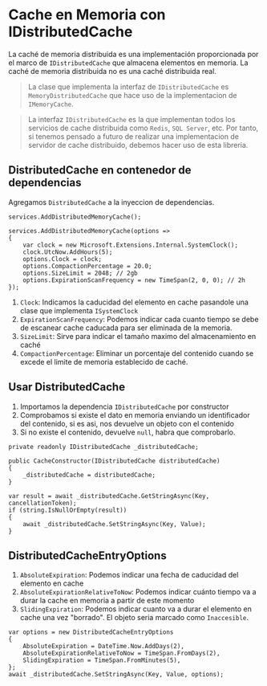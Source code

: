 # Cache en Memoria con IDistributedCache
La caché de memoria distribuida es una implementación proporcionada por el marco de `IDistributedCache` que almacena elementos en memoria. La caché de memoria distribuida no es una caché distribuida real.

> La clase que implementa la interfaz de `IDistributedCache` es `MemoryDistributedCache` que hace uso de la implementacion de `IMemoryCache`.

> La interfaz `IDistributedCache` es la que implementan todos los servicios de cache distribuida como `Redis`, `SQL Server`, etc. Por tanto, si tenemos pensado a futuro de realizar una implementacion de servidor de cache distribuido, debemos hacer uso de esta libreria.


## DistributedCache en contenedor de dependencias
Agregamos `DistributedCache` a la inyeccion de dependencias.
```Csharp
services.AddDistributedMemoryCache();
```

```Csharp
services.AddDistributedMemoryCache(options =>
{
    var clock = new Microsoft.Extensions.Internal.SystemClock();
    clock.UtcNow.AddHours(5);
    options.Clock = clock;
    options.CompactionPercentage = 20.0;
    options.SizeLimit = 2048; // 2gb
    options.ExpirationScanFrequency = new TimeSpan(2, 0, 0); // 2h
});
```
1. `Clock`: Indicamos la caducidad del elemento en cache pasandole una clase que implementa `ISystemClock`
1. `ExpirationScanFrequency`: Podemos indicar cada cuanto tiempo se debe de escanear cache caducada para ser eliminada de la memoria.
1. `SizeLimit`: Sirve para indicar el tamaño maximo del almacenamiento en caché
1. `CompactionPercentage`: Eliminar un porcentaje del contenido cuando se excede el limite de memoria establecido de caché.

## Usar DistributedCache
1. Importamos la dependencia `IDistributedCache` por constructor
1. Comprobamos si existe el dato en memoria enviando un identificador del contenido, si es asi, nos devuelve un objeto con el contenido
1. Si no existe el contenido, devuelve `null`, habra que comprobarlo.
```Csharp
private readonly IDistributedCache _distributedCache;

public CacheConstructor(IDistributedCache distributedCache)
{
    _distributedCache = distributedCache;
}

var result = await _distributedCache.GetStringAsync(Key, cancellationToken);
if (string.IsNullOrEmpty(result))
{
    await _distributedCache.SetStringAsync(Key, Value);
}
```

## DistributedCacheEntryOptions
1. `AbsoluteExpiration`: Podemos indicar una fecha de caducidad del elemento en cache
1. `AbsoluteExpirationRelativeToNow`: Podemos indicar cuánto tiempo va a durar la cache en memoria a partir de este momento
1. `SlidingExpiration`: Podemos indicar cuanto va a durar el elemento en cache una vez "borrado". El objeto seria marcado como `Inaccesible`.

```Csharp
var options = new DistributedCacheEntryOptions
{
    AbsoluteExpiration = DateTime.Now.AddDays(2),
    AbsoluteExpirationRelativeToNow = TimeSpan.FromDays(2),
    SlidingExpiration = TimeSpan.FromMinutes(5),
};
await _distributedCache.SetStringAsync(Key, Value, options);
```